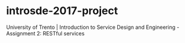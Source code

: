 # introsde-2017-project
University of Trento | Introduction to Service Design and Engineering - Assignment 2: RESTful services
